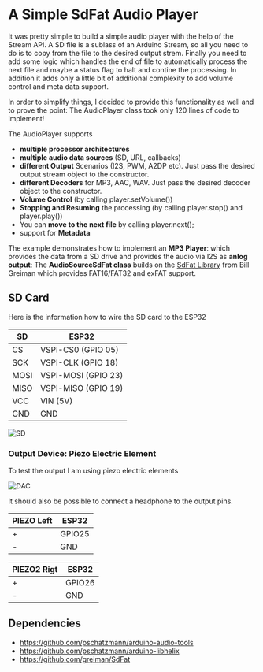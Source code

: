 # A Simple SdFat Audio Player

It was pretty simple to build a simple audio player with the help of the Stream API. A SD file is a sublass of an Arduino Stream, so all you need to do is to copy from the file to the desired output strem. Finally you need to add some logic which handles the end of file to automatically process the next file and maybe a status flag to halt and contine the processing. In addition it adds only a little bit of additional complexity to add volume control and meta data support.

In order to simplify things, I decided to provide this functionality as well and to prove the point: The AudioPlayer class took only 120 lines of code to implement!

The AudioPlayer supports 

- __multiple processor architectures__
- __multiple audio data sources__ (SD, URL, callbacks)
- __different Output__ Scenarios (I2S, PWM, A2DP etc). Just pass the desired output stream object to the constructor.
- __different Decoders__ for MP3, AAC, WAV. Just pass the desired decoder object to the constructor.
- __Volume Control__ (by calling player.setVolume())
- __Stopping and Resuming__ the processing (by calling player.stop() and player.play())
- You can __move to the next file__ by calling player.next();
- support for __Metadata__

The example demonstrates how to implement an __MP3 Player__: which provides the data from a SD drive and provides the audio via I2S as __anlog output__: The __AudioSourceSdFat class__ builds on the [SdFat Library](https://github.com/greiman/SdFat) from Bill Greiman which provides FAT16/FAT32 and exFAT support. 

## SD Card

Here is the information how to wire the SD card to the ESP32

| SD    | ESP32 
|-------|-----------------------
| CS    | VSPI-CS0 (GPIO 05) 
| SCK   | VSPI-CLK (GPIO 18) 
| MOSI  | VSPI-MOSI (GPIO 23) 
| MISO  | VSPI-MISO (GPIO 19) 
| VCC   | VIN (5V) 
| GND   | GND 

![SD](https://www.pschatzmann.ch/wp-content/uploads/2021/04/sd-module.jpeg)


### Output Device: Piezo Electric Element

To test the output I am using piezo electric elements

![DAC](https://pschatzmann.github.io/arduino-audio-tools/resources/piezo.jpeg)

It should also be possible to connect a headphone to the output pins.


| PIEZO Left  |  ESP32       
| ------------| --------------
| +           |  GPIO25  
| -           |  GND        

| PIEZO2 Rigt |  ESP32       
| ------------| --------------
| +           |  GPIO26  
| -           |  GND        


## Dependencies

- https://github.com/pschatzmann/arduino-audio-tools
- https://github.com/pschatzmann/arduino-libhelix
- https://github.com/greiman/SdFat
